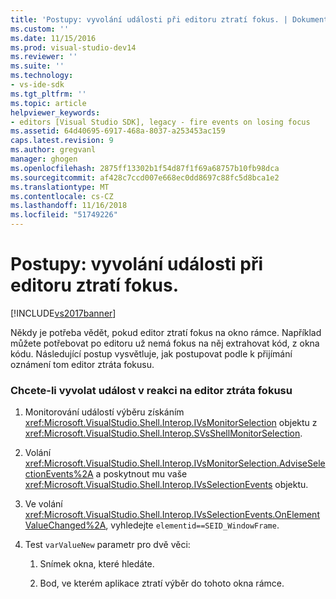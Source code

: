 ```yaml
---
title: 'Postupy: vyvolání události při editoru ztratí fokus. | Dokumentace Microsoftu'
ms.custom: ''
ms.date: 11/15/2016
ms.prod: visual-studio-dev14
ms.reviewer: ''
ms.suite: ''
ms.technology:
- vs-ide-sdk
ms.tgt_pltfrm: ''
ms.topic: article
helpviewer_keywords:
- editors [Visual Studio SDK], legacy - fire events on losing focus
ms.assetid: 64d40695-6917-468a-8037-a253453ac159
caps.latest.revision: 9
ms.author: gregvanl
manager: ghogen
ms.openlocfilehash: 2875ff13302b1f54d87f1f69a68757b10fb98dca
ms.sourcegitcommit: af428c7ccd007e668ec0dd8697c88fc5d8bca1e2
ms.translationtype: MT
ms.contentlocale: cs-CZ
ms.lasthandoff: 11/16/2018
ms.locfileid: "51749226"
---
```

# <a name="how-to-fire-events-when-the-editor-loses-focus"></a>Postupy: vyvolání události při editoru ztratí fokus.
[!INCLUDE[vs2017banner](../includes/vs2017banner.md)]

Někdy je potřeba vědět, pokud editor ztratí fokus na okno rámce. Například můžete potřebovat po editoru už nemá fokus na něj extrahovat kód, z okna kódu. Následující postup vysvětluje, jak postupovat podle k přijímání oznámení tom editor ztráta fokusu.  
  
### <a name="to-fire-an-event-in-response-to-an-editor-losing-focus"></a>Chcete-li vyvolat událost v reakci na editor ztráta fokusu  
  
1.  Monitorování událostí výběru získáním <xref:Microsoft.VisualStudio.Shell.Interop.IVsMonitorSelection> objektu z <xref:Microsoft.VisualStudio.Shell.Interop.SVsShellMonitorSelection>.  
  
2.  Volání <xref:Microsoft.VisualStudio.Shell.Interop.IVsMonitorSelection.AdviseSelectionEvents%2A> a poskytnout mu vaše <xref:Microsoft.VisualStudio.Shell.Interop.IVsSelectionEvents> objektu.  
  
3.  Ve volání <xref:Microsoft.VisualStudio.Shell.Interop.IVsSelectionEvents.OnElementValueChanged%2A>, vyhledejte `elementid==SEID_WindowFrame`.  
  
4.  Test `varValueNew` parametr pro dvě věci:  
  
    1.  Snímek okna, které hledáte.  
  
    2.  Bod, ve kterém aplikace ztratí výběr do tohoto okna rámce.

